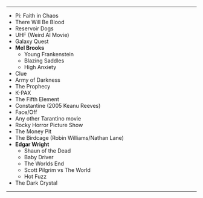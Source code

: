 - ---
- Pi: Faith in Chaos
- There Will Be Blood
- Reservoir Dogs
- UHF (Weird Al Movie)
- Galaxy Quest
- **Mel Brooks**
  - Young Frankenstein
  - Blazing Saddles
  - High Anxiety
- Clue
- Army of Darkness
- The Prophecy
- K-PAX
- The Fifth Element
- Constantine (2005 Keanu Reeves)
- Face/Off
- Any other Tarantino movie
- Rocky Horror Picture Show
- The Money Pit
- The Birdcage (Robin Williams/Nathan Lane)
- **Edgar Wright**
  - Shaun of the Dead
  - Baby Driver
  - The Worlds End
  - Scott Pilgrim vs The World
  - Hot Fuzz
- The Dark Crystal
---
